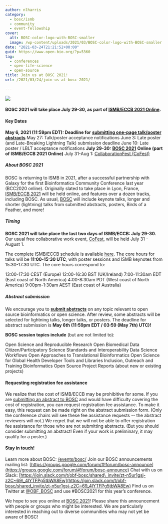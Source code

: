 ```yaml
---
author: nlharris
category:
  - bosc/ismb
  - community
  - event-fellowship
cover:
  alt: BOSC-color-logo-with-BOSC-smaller
  image: /wp-content/uploads/2021/03/BOSC-color-logo-with-BOSC-smaller.jpeg
date: "2021-03-24T21:21:52+00:00"
guid: https://www.open-bio.org/?p=5360
tag:
  - conferences
  - open-life-science
  - open-source
title: Join us at BOSC 2021!
url: /2021/03/24/join-us-at-bosc-2021/

---
```

![](/wp-content/uploads/2021/03/Colour-Horizontal-Full-Name.png)

#### BOSC 2021 will take place July 29-30, as part of [ISMB/ECCB 2021 Online](https://www.iscb.org/ismbeccb2021/).

#### Key Dates

**May 6, 2021 (11:59pm EDT): Deadline for** [**submitting one-page talk/poster abstracts**](/events/bosc/submit/)
May 27: Talk/poster acceptance notifications
June 3: Late poster (and Late-Breaking Lightning Talk) submission deadline
June 10: Late poster / LBLT acceptance notifications
**July 29-30:** [**BOSC 2021**](/events/bosc/) **Online (part of ISMB/ECCB 2021 Online)**
July 31-Aug 1: [CollaborationFest (CoFest)](/events/bosc-2021/collaborationfest/)

##### About BOSC 2021

BOSC is returning to ISMB in 2021, after a successful partnership with Galaxy for the first Bioinformatics Community Conference last year (BCC2020 online). Originally slated to take place in Lyon, France, [ISMB/ECCB 2021](https://www.iscb.org/ismbeccb2021/) will be held online, and features over a dozen tracks, including BOSC. As usual, [BOSC](/events/bosc/) will include keynote talks, longer and shorter (lightning) talks from submitted abstracts, posters, Birds of a Feather, and more!

##### Timing

**BOSC 2021 will take place the last two days of ISMB/ECCB: July 29-30.** Our usual free collaborative work event, [CoFest,](/events/bosc-2021/collaborationfest/) will be held July 31 - August 1.

The complete ISMB/ECCB schedule is available [here](https://www.iscb.org/cms_addon/conferences/ismbeccb2021/schedule/schedule.php). The core hours for talks will be **11:00-15:30 UTC**, with poster sessions and ISMB keynotes from 15:30-17:30 UTC. The core hours correspond to:

13:00-17:30 CEST (Europe)
12:00-16:30 BST (UK/Ireland)
7:00-11:30am EDT (East coast of North America)
4:00-8:30am PDT (West coast of North America)
9:00pm-1:30am AEST (East coast of Australia)

##### Abstract submission

We encourage you to [**submit abstracts**](/events/bosc/submit/) on any topic relevant to open source bioinformatics or open science. After review, some abstracts will be selected for lightning talks, longer talks, or posters. The deadline for abstract submission is **May 6th (11:59pm EDT / 03:59 (May 7th) UTC)!**

**BOSC session topics include** (but are not limited to):

Open Science and Reproducible Research
Open Biomedical Data
Citizen/Participatory Science
Standards and Interoperability
Data Science
Workflows
Open Approaches to Translational Bioinformatics
Open Science for Global Health
Developer Tools and Libraries
Inclusion, Outreach and Training
Bioinformatics Open Source Project Reports (about new or existing projects)

#### Requesting registration fee assistance

We realize that the cost of ISMB/ECCB may be prohibitive for some. If you are [submitting an abstract to BOSC](/events/bosc-2021/submit/) and would have difficulty covering the cost of registration, you can request registration fee assistance. To make it easy, this request can be made right on the abstract submission form. (Only the conference chairs will see these fee assistance requests -- the abstract reviewers will not.) We regret that we will not be able to offer registration fee assistance for those who are not submitting abstracts. (But you should consider submitting an abstract! Even if your work is preliminary, it may qualify for a poster.)

#### Stay in touch!

Learn more about BOSC: [/events/bosc/](/events/bosc/)
Join our BOSC announcements mailing list: [https://groups.google.com/forum/#!forum/bosc-announce](https://groups.google.com/forum/#!forum/bosc-announce)
Chat with us on Slack: [https://join.slack.com/t/obf-bosc/shared\_invite/zt-n5ur1gsj-z2C~69\_4lYTFPg5tbWA8Ew](https://join.slack.com/t/obf-bosc/shared_invite/zt-n5ur1gsj-z2C~69_4lYTFPg5tbWA8Ew)
Find us on Twitter at [@OBF\_BOSC](http://twitter.com/OBF_BOSC) and use #BOSC2021 for this year’s conference.

We hope to see you online at [BOSC 2021](/events/bosc/)! Please share this announcement with people or groups who might be interested. We are particularly interested in reaching out to diverse communities who may not yet be aware of BOSC!
